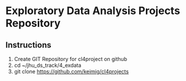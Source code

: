 # Exploratory Data Analysis Projects Repository

## Instructions
1. Create GIT Repository for cl4project on github
2. cd ~/jhu_ds_track/4_exdata
3. git clone https://github.com/keimig/cl4projects


